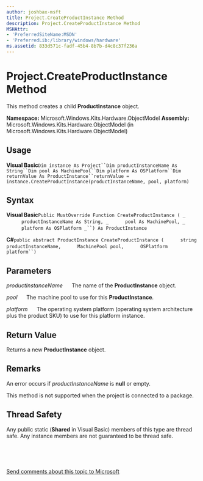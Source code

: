 ```yaml
---
author: joshbax-msft
title: Project.CreateProductInstance Method
description: Project.CreateProductInstance Method
MSHAttr:
- 'PreferredSiteName:MSDN'
- 'PreferredLib:/library/windows/hardware'
ms.assetid: 833d571c-fadf-45b4-8b7b-d4c8c37f236a
---
```


# Project.CreateProductInstance Method


This method creates a child **ProductInstance** object.

**Namespace:** Microsoft.Windows.Kits.Hardware.ObjectModel **Assembly:** Microsoft.Windows.Kits.Hardware.ObjectModel (in Microsoft.Windows.Kits.Hardware.ObjectModel)

## Usage


**Visual Basic**`Dim instance As Project``Dim productInstanceName As String``Dim pool As MachinePool``Dim platform As OSPlatform``Dim returnValue As ProductInstance``returnValue = instance.CreateProductInstance(productInstanceName, pool, platform)`

## Syntax


**Visual Basic**`Public MustOverride Function CreateProductInstance ( _`           `productInstanceName As String, _`           `pool As MachinePool, _`           `platform As OSPlatform _``) As ProductInstance `

**C#**`public abstract ProductInstance CreateProductInstance (`           `string productInstanceName,`           `MachinePool pool,`           `OSPlatform platform``)`

## Parameters


*productInstanceName*      The name of the **ProductInstance** object.

*pool*      The machine pool to use for this **ProductInstance**.

*platform*      The operating system platform (operating system architecture plus the product SKU) to use for this platform instance.

## Return Value


Returns a new **ProductInstance** object.

## Remarks


An error occurs if *productInstanceName* is **null** or empty.

This method is not supported when the project is connected to a package.

## Thread Safety


Any public static (**Shared** in Visual Basic) members of this type are thread safe. Any instance members are not guaranteed to be thread safe.

 

 

[Send comments about this topic to Microsoft](mailto:wsddocfb@microsoft.com?subject=Documentation%20feedback%20%5Bp_hck\p_hck%5D:%20Project.CreateProductInstance%20Method%20%20RELEASE:%20%284/27/2016%29&body=%0A%0APRIVACY%20STATEMENT%0A%0AWe%20use%20your%20feedback%20to%20improve%20the%20documentation.%20We%20don't%20use%20your%20email%20address%20for%20any%20other%20purpose,%20and%20we'll%20remove%20your%20email%20address%20from%20our%20system%20after%20the%20issue%20that%20you're%20reporting%20is%20fixed.%20While%20we're%20working%20to%20fix%20this%20issue,%20we%20might%20send%20you%20an%20email%20message%20to%20ask%20for%20more%20info.%20Later,%20we%20might%20also%20send%20you%20an%20email%20message%20to%20let%20you%20know%20that%20we've%20addressed%20your%20feedback.%0A%0AFor%20more%20info%20about%20Microsoft's%20privacy%20policy,%20see%20http://privacy.microsoft.com/default.aspx. "Send comments about this topic to Microsoft")




